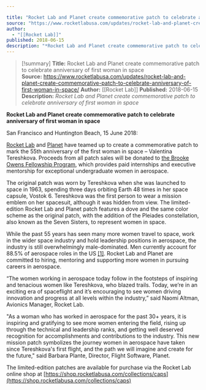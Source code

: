 ```yaml
---

title: "Rocket Lab and Planet create commemorative patch to celebrate anniversary of first woman in space  "
source: "https://www.rocketlabusa.com/updates/rocket-lab-and-planet-create-commemorative-patch-to-celebrate-anniversary-of-first-woman-in-space/"
author:
  - "[[Rocket Lab]]"
published: 2018-06-15
description: "*Rocket Lab and Planet create commemorative patch to celebrate anniversary of first woman in space*"
---
```

>[!summary]
**Title:** Rocket Lab and Planet create commemorative patch to celebrate anniversary of first woman in space  
**Source:** https://www.rocketlabusa.com/updates/rocket-lab-and-planet-create-commemorative-patch-to-celebrate-anniversary-of-first-woman-in-space/
**Author:** [[Rocket Lab]]
**Published:** 2018-06-15
**Description:** *Rocket Lab and Planet create commemorative patch to celebrate anniversary of first woman in space*

**Rocket Lab and Planet create commemorative patch to celebrate anniversary of first woman in space**

San Francisco and Huntington Beach, 15 June 2018:

[Rocket Lab](https://www.rocketlabusa.com/) and [Planet](https://www.planet.com/) have teamed up to create a commemorative patch to mark the 55th anniversary of the first woman in space – Valentina Tereshkova. Proceeds from all patch sales will be donated to [the Brooke Owens Fellowship Program](http://www.brookeowensfellowship.org/), which provides paid internships and executive mentorship for exceptional undergraduate women in aerospace.

The original patch was worn by Tereshkova when she was launched to space in 1963, spending three days orbiting Earth 48 times in her space capsule, Vostok 6. Tereshkova was the first person to wear a mission emblem on her spacesuit, although it was hidden from view. The limited-edition Rocket Lab and Planet patch features a dove and the same color scheme as the original patch, with the addition of the Pleiades constellation, also known as the Seven Sisters, to represent women in space.

While the past 55 years has seen many more women travel to space, work in the wider space industry and hold leadership positions in aerospace, the industry is still overwhelmingly male-dominated. Men currently account for 88.5% of aerospace roles in the US [\[1\]](file:///S:/Communications/Public%20Relations/Media%20Releases/18.06%20-%20Women%20in%20Space%20patch/Media%20alert%20-%20women%20in%20space%20patch_FINAL.docx#_ftn1). Rocket Lab and Planet are committed to hiring, mentoring and supporting more women in pursuing careers in aerospace.

“The women working in aerospace today follow in the footsteps of inspiring and tenacious women like Tereshkova, who blazed trails. Today, we’re in an exciting era of spaceflight and it’s encouraging to see women driving innovation and progress at all levels within the industry,” said Naomi Altman, Avionics Manager, Rocket Lab.

"As a woman who has worked in aerospace for the past 30+ years, it is inspiring and gratifying to see more women entering the field, rising up through the technical and leadership ranks, and getting well deserved recognition for accomplishments and contributions to the industry. This new mission patch symbolizes the journey women in aerospace have taken since Tereshkova's first flight, and the path we will imagine and create for the future​," said Barbara Plante, Director, Flight Software, Planet. ​

The limited-edition patches are available for purchase via the Rocket Lab online shop at [https://shop.rocketlabusa.com/collections/caps](https://shop.rocketlabusa.com/collections/caps)